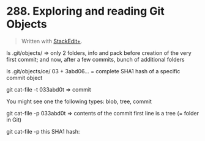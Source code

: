 # 288. Exploring and reading Git Objects


> Written with [StackEdit+](https://stackedit.net/).


ls .git/objects/ =>
only 2 folders, info and pack before creation of the very first commit;
and now, after a few commits, bunch of additional folders

ls .git/objects/ce/
03 + 3abd06... = complete SHA1 hash of a specific commit object

git cat-file -t 033abd0t => commit

You might see one the following types: blob, tree, commit

git cat-file -p 033abd0t => contents of the commit
first line is a tree (= folder in Git)

git cat-file -p this SHA1 hash: 







<!--stackedit_data:
eyJoaXN0b3J5IjpbMTM1NjM5OTEyOCw4MTM1MjQ3OTUsLTEwOD
E1MjIyMTYsMTg2Mjc3MTQ1Ml19
-->